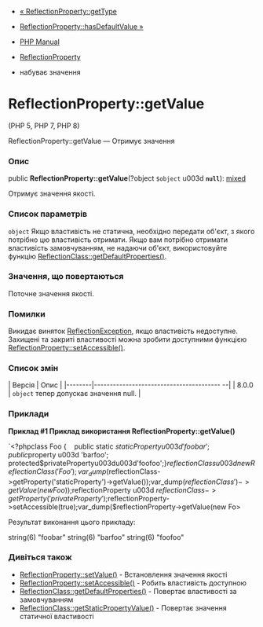 - [« ReflectionProperty::getType](reflectionproperty.gettype.md)
- [ReflectionProperty::hasDefaultValue
»](reflectionproperty.hasdefaultvalue.md)

- [PHP Manual](index.md)
- [ReflectionProperty](class.reflectionproperty.md)
- набуває значення

# ReflectionProperty::getValue

(PHP 5, PHP 7, PHP 8)

ReflectionProperty::getValue — Отримує значення

### Опис

public **ReflectionProperty::getValue**(?object `$object` u003d **`null`**):
[mixed](language.types.declarations.md#language.types.declarations.mixed)

Отримує значення якості.

### Список параметрів

`object`
Якщо властивість не статична, необхідно передати об'єкт, з якого
потрібно цю властивість отримати. Якщо вам потрібно отримати властивість
замовчуванням, не надаючи об'єкт, використовуйте функцію
[ReflectionClass::getDefaultProperties()](reflectionclass.getdefaultproperties.md).

### Значення, що повертаються

Поточне значення якості.

### Помилки

Викидає виняток
[ReflectionException](class.reflectionexception.md), якщо властивість
недоступне. Захищені та закриті властивості можна зробити доступними
функцією
[ReflectionProperty::setAccessible()](reflectionproperty.setaccessible.md).

### Список змін

| Версія | Опис |
|--------|---------------------------------------- --|
| 8.0.0 | `object` тепер допускає значення null. |

### Приклади

**Приклад #1 Приклад використання **ReflectionProperty::getValue()****

`<?phpclass Foo {    public static $staticProperty u003d 'foobar'; public $property u003d 'barfoo'; protected$privatePropertyu003du003d'foofoo';}$reflectionClass u003d new ReflectionClass('Foo');var_dump($reflectionClass->getProperty('staticProperty')->getValue());var_dump($reflectionClass' )->getValue(new Foo));$reflectionProperty u003d $reflectionClass->getProperty('privateProperty');$reflectionProperty->setAccessible(true);var_dump($reflectionProperty->getValue(new Fo>

Результат виконання цього прикладу:

string(6) "foobar"
string(6) "barfoo"
string(6) "foofoo"

### Дивіться також

- [ReflectionProperty::setValue()](reflectionproperty.setvalue.md) -
Встановлення значення якості
- [ReflectionProperty::setAccessible()](reflectionproperty.setaccessible.md) -
Робить властивість доступною
- [ReflectionClass::getDefaultProperties()](reflectionclass.getdefaultproperties.md) -
Повертає властивості за замовчуванням
- [ReflectionClass::getStaticPropertyValue()](reflectionclass.getstaticpropertyvalue.md) -
Повертає значення статичної властивості
